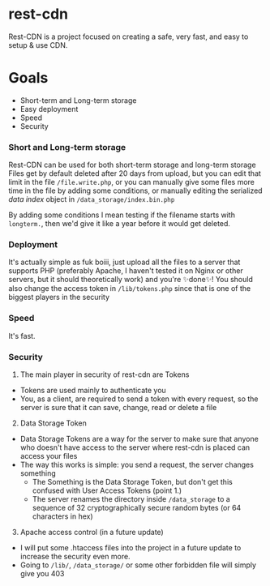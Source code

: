 # rest-cdn
Rest-CDN is a project focused on creating a safe, very fast, and easy to setup & use CDN.

# Goals
- Short-term and Long-term storage
- Easy deployment
- Speed
- Security

### Short and Long-term storage
Rest-CDN can be used for both short-term storage and long-term storage
Files get by default deleted after 20 days from upload, but you can edit that limit in the file `/file.write.php`, or you can manually give some files more time in the file by adding some conditions, or manually editing the serialized *data index* object in `/data_storage/index.bin.php`

By adding some conditions I mean testing if the filename starts with `longterm.`, then we'd give it like a year before it would get deleted.

### Deployment
It's actually simple as fuk boiii, just upload all the files to a server that supports PHP (preferably Apache, I haven't tested it on Nginx or other servers, but it should theoretically work) and you're ✨done✨!
You should also change the access token in `/lib/tokens.php` since that is one of the biggest players in the security

### Speed
It's fast.

### Security
1. The main player in security of rest-cdn are Tokens
  - Tokens are used mainly to authenticate you
  - You, as a client, are required to send a token with every request, so the server is sure that it can save, change, read or delete a file
2. Data Storage Token
  - Data Storage Tokens are a way for the server to make sure that anyone who doesn't have access to the server where rest-cdn is placed can access your files
  - The way this works is simple: you send a request, the server changes something
    - The Something is the Data Storage Token, but don't get this confused with User Access Tokens (point 1.)
    - The server renames the directory inside `/data_storage` to a sequence of 32 cryptographically secure random bytes (or 64 characters in hex)
3. Apache access control (in a future update) 
  - I will put some .htaccess files into the project in a future update to increase the security even more.
  - Going to `/lib/`, `/data_storage/` or some other forbidden file will simply give you 403
